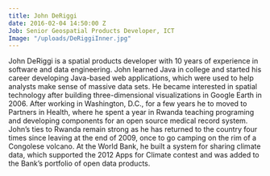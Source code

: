 ```yaml
---
title: John DeRiggi
date: 2016-02-04 14:50:00 Z
Job: Senior Geospatial Products Developer, ICT
Image: "/uploads/DeRiggiInner.jpg"
---
```


John DeRiggi is a spatial products developer with 10 years of experience in software and data engineering. John learned Java in college and started his career developing Java-based web applications, which were used to help analysts make sense of massive data sets. He became interested in spatial technology after building three-dimensional visualizations in Google Earth in 2006. After working in Washington, D.C., for a few years he to moved to Partners in Health, where he spent a year in Rwanda teaching programing and developing components for an open source medical record system. John’s ties to Rwanda remain strong as he has returned to the country four times since leaving at the end of 2009, once to go camping on the rim of a Congolese volcano. At the World Bank, he built a system for sharing climate data, which supported the 2012 Apps for Climate contest and was added to the Bank’s portfolio of open data products.